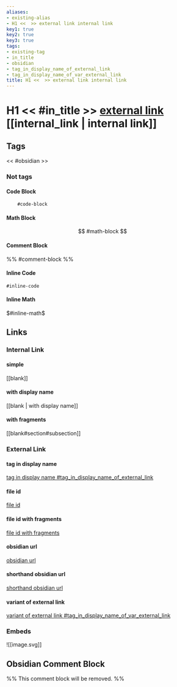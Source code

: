 ```yaml
---
aliases:
- existing-alias
- H1 <<  >> external link internal link
key1: true
key2: true
key3: true
tags:
- existing-tag
- in_title
- obsidian
- tag_in_display_name_of_external_link
- tag_in_display_name_of_var_external_link
title: H1 <<  >> external link internal link
---
```

# H1 << #in_title >> [external link](https://example.com) [[internal_link | internal link]]

## Tags
<< #obsidian >>

### Not tags
#### Code Block
```
	#code-block
```

#### Math Block
$$
	#math-block
$$

#### Comment Block
%%
	#comment-block
%%

#### Inline Code
`#inline-code`

#### Inline Math
$#inline-math$

## Links

### Internal Link
#### simple
[[blank]]

#### with display name
[[blank | with display name]]

#### with fragments
[[blank#section#subsection]]

### External Link
#### tag in display name
[tag in display name #tag_in_display_name_of_external_link](https://example.com)

#### file id
[file id](blank)

#### file id with fragments
[file id with fragments](blank#section)

#### obsidian url
[obsidian url](obsidian://open?vault=obsidian&file=blank)

#### shorthand obsidian url
[shorthand obsidian url](obsidian://vault/my_vault/blank)

#### variant of external link
[variant of external link #tag_in_display_name_of_var_external_link][variant #variant]

[variant #variant]:https://example.com

### Embeds
![[image.svg]]

## Obsidian Comment Block
%%
This comment block will be removed.
%%
